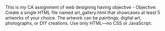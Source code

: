 This is my CA assignment of web designing having objective - Objective:
Create a single HTML file named art_gallery.html that showcases at 
least 5 artworks of your choice. The artwork can be paintings, digital art, 
photographs, or DIY creations. Use only HTML—no CSS or JavaScript.

